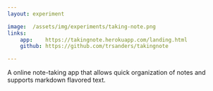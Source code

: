 ```yaml
---
layout: experiment

image:  /assets/img/experiments/taking-note.png
links:
    app:    https://takingnote.herokuapp.com/landing.html
    github: https://github.com/trsanders/takingnote

---
```


A online note-taking app that allows quick organization of notes and supports
markdown flavored text.